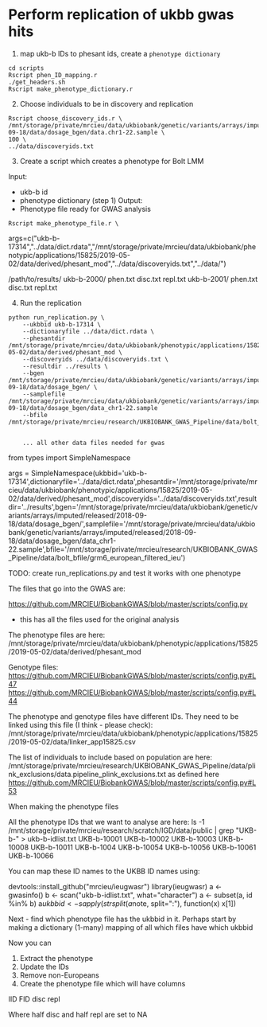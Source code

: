 # Perform replication of ukbb gwas hits


1. map ukb-b IDs to phesant ids, create a `phenotype dictionary`

```
cd scripts
Rscript phen_ID_mapping.r
./get_headers.sh
Rscript make_phenotype_dictionary.r
```

2. Choose individuals to be in discovery and replication

```
Rscript choose_discovery_ids.r \
/mnt/storage/private/mrcieu/data/ukbiobank/genetic/variants/arrays/imputed/released/2018-09-18/data/dosage_bgen/data.chr1-22.sample \
100 \
../data/discoveryids.txt
```

3. Create a script which creates a phenotype for Bolt LMM

Input: 
- ukb-b id
- phenotype dictionary (step 1)
Output:
- Phenotype file ready for GWAS analysis

```
Rscript make_phenotype_file.r \
```


args=c("ukb-b-17314","../data/dict.rdata","/mnt/storage/private/mrcieu/data/ukbiobank/phenotypic/applications/15825/2019-05-02/data/derived/phesant_mod","../data/discoveryids.txt","../data/")



/path/to/results/
				 ukb-b-2000/
				 			phen.txt
				 			disc.txt
				 			repl.txt
				 ukb-b-2001/
				 			phen.txt
				 			disc.txt
				 			repl.txt



4. Run the replication

```
python run_replication.py \
	--ukbbid ukb-b-17314 \
	--dictionaryfile ../data/dict.rdata \
	--phesantdir /mnt/storage/private/mrcieu/data/ukbiobank/phenotypic/applications/15825/2019-05-02/data/derived/phesant_mod \
	--discoveryids ../data/discoveryids.txt \
	--resultdir ../results \
	--bgen /mnt/storage/private/mrcieu/data/ukbiobank/genetic/variants/arrays/imputed/released/2018-09-18/data/dosage_bgen/ \
	--samplefile /mnt/storage/private/mrcieu/data/ukbiobank/genetic/variants/arrays/imputed/released/2018-09-18/data/dosage_bgen/data_chr1-22.sample
	--bfile /mnt/storage/private/mrcieu/research/UKBIOBANK_GWAS_Pipeline/data/bolt_bfile/grm6_european_filtered_ieu


	... all other data files needed for gwas
```


from types import SimpleNamespace 

args = SimpleNamespace(ukbbid='ukb-b-17314',dictionaryfile='../data/dict.rdata',phesantdir='/mnt/storage/private/mrcieu/data/ukbiobank/phenotypic/applications/15825/2019-05-02/data/derived/phesant_mod',discoveryids='../data/discoveryids.txt',resultdir='../results',bgen='/mnt/storage/private/mrcieu/data/ukbiobank/genetic/variants/arrays/imputed/released/2018-09-18/data/dosage_bgen/',samplefile='/mnt/storage/private/mrcieu/data/ukbiobank/genetic/variants/arrays/imputed/released/2018-09-18/data/dosage_bgen/data_chr1-22.sample',bfile='/mnt/storage/private/mrcieu/research/UKBIOBANK_GWAS_Pipeline/data/bolt_bfile/grm6_european_filtered_ieu')

TODO:
create run_replications.py and test it works with one phenotype


The files that go into the GWAS are:


https://github.com/MRCIEU/BiobankGWAS/blob/master/scripts/config.py
- this has all the files used for the original analysis

The phenotype files are here:
/mnt/storage/private/mrcieu/data/ukbiobank/phenotypic/applications/15825/2019-05-02/data/derived/phesant_mod

Genotype files:
https://github.com/MRCIEU/BiobankGWAS/blob/master/scripts/config.py#L47
https://github.com/MRCIEU/BiobankGWAS/blob/master/scripts/config.py#L44

The phenotype and genotype files have different IDs. They need to be linked using this file (I think - please check):
/mnt/storage/private/mrcieu/data/ukbiobank/phenotypic/applications/15825/2019-05-02/data/linker_app15825.csv

﻿The list of individuals to include based on population are here:
/mnt/storage/private/mrcieu/research/UKBIOBANK_GWAS_Pipeline/data/plink_exclusions/data.pipeline_plink_exclusions.txt 
as defined here https://github.com/MRCIEU/BiobankGWAS/blob/master/scripts/config.py#L53

When making the phenotype files

All the phenotype IDs that we want to analyse are here:
ls -1 /mnt/storage/private/mrcieu/research/scratch/IGD/data/public | grep "UKB-b-" > ukb-b-idlist.txt
UKB-b-10001
UKB-b-10002
UKB-b-10003
UKB-b-10008
UKB-b-10011
UKB-b-1004
UKB-b-10054
UKB-b-10056
UKB-b-10061
UKB-b-10066

You can map these ID names to the UKBB ID names using:

devtools::install_github("mrcieu/ieugwasr")
library(ieugwasr)
a <- gwasinfo()
b <- scan("ukb-b-idlist.txt", what="character")
a <- subset(a, id %in% b)
a$ukbbid <- sapply(strsplit(a$note, split=":"), function(x) x[1])

Next - find which phenotype file has the ukbbid in it. Perhaps start by making a dictionary (1-many) mapping of all which files have which ukbbid 

Now you can

1. Extract the phenotype
2. Update the IDs
3. Remove non-Europeans
4. Create the phenotype file which will have columns

IID FID disc repl

Where half disc and half repl are set to NA



